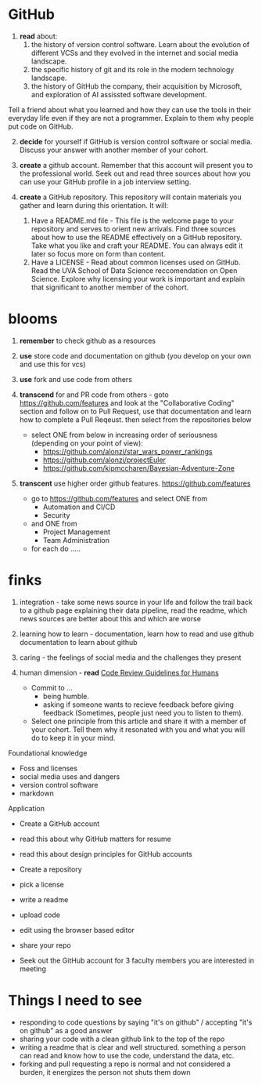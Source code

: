 # GitHub

1. **read** about:
   1.  the history of version control software. Learn about the evolution of different VCSs and they evolved in the internet and social media landscape.
   2. the specific history of git and its role in the modern technology landscape.
   3.  the history of GitHub the company, their acquisition by Microsoft, and exploration of AI assissted software development. 

Tell a friend about what you learned and how they can use the tools in their everyday life even if they are not a programmer. Explain to them why people put code on GitHub.

2. **decide** for yourself if GitHub is version control software or social media. Discuss your answer with another member of your cohort.

3. **create** a github account. Remember that this account will present you to the professional world. Seek out and read three sources about how you can use your GitHub profile in a job interview setting. 
 
4. **create** a GitHub repository. This repository will contain materials you gather and learn during this orientation. It will:
     1. Have a README.md file - This file is the welcome page to your repository and serves to orient new arrivals. Find three sources about how to use the README effectively on a GitHub repository. Take what you like and craft your README. You can always edit it later so focus more on form than content.
     2. Have a LICENSE - Read about common licenses used on GitHub. Read the UVA School of Data Science reccomendation on Open Science. Explore why licensing your work is important and explain that significant to another member of the cohort.

# blooms
1. **remember** to check github as a resources
3. **use** store code and documentation on github (you develop on your own and use this for vcs)
4. **use** fork and use code from others
5. **transcend** for and PR code from others - goto https://github.com/features and look at the "Collaborative Coding" section and follow on to Pull Request, use that documentation and learn how to complete a Pull Reqeust. then select from the repositories below
   * select ONE from below in increasing order of seriousness (depending on your point of view):
      * https://github.com/alonzi/star_wars_power_rankings
      * https://github.com/alonzi/projectEuler
      * https://github.com/kipmccharen/Bayesian-Adventure-Zone
   
7. **transcent** use higher order github features. https://github.com/features
   * go to https://github.com/features and select ONE from
       * Automation and CI/CD
       * Security
   * and ONE from
       * Project Management
       * Team Administration
   * for each do .....

# finks
1. integration - take some news source in your life and follow the trail back to a github page explaining their data pipeline, read the readme, which news sources are better about this and which are worse
2. learning how to learn - documentation, learn how to read and use github documentation to learn about github
3. caring - the feelings of social media and the challenges they present
4. human dimension -  **read** [Code Review Guidelines for Humans](https://phauer.com/2018/code-review-guidelines/)

    * Commit to ...
      * being humble.
      * asking if someone wants to recieve feedback before giving feedback (Sometimes, people just need you to listen to them).
    * Select one principle from this article and share it with a member of your cohort. Tell them why it resonated with you and what you will do to keep it in your mind.


Foundational knowledge
 + Foss and licenses
 + social media uses and dangers
 + version control software
 + markdown


Application
 + Create a GitHub account
 + read this about why GitHub matters for resume
 + read this about design principles for GitHub accounts

 + Create a repository
 + pick a license
 + write a readme
 + upload code 
 + edit using the browser based editor
 + share your repo

 + Seek out the GitHub account for 3 faculty members you are interested in meeting


# Things I need to see
* responding to code questions by saying "it's on github" / accepting "it's on github" as a good answer
* sharing your code with a clean github link to the top of the repo
* writing a readme that is clear and well structured. something a person can read and know how to use the code, understand the data, etc.
* forking and pull requesting a repo is normal and not considered a burden, it energizes the person not shuts them down
